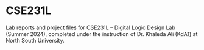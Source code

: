 # CSE231L
Lab reports and project files for CSE231L – Digital Logic Design Lab (Summer 2024), completed under the instruction of Dr. Khaleda Ali (KdA1) at North South University.
